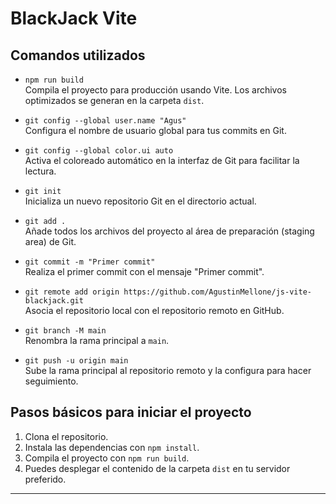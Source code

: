 # BlackJack Vite

## Comandos utilizados

- `npm run build`  
  Compila el proyecto para producción usando Vite. Los archivos optimizados se generan en la carpeta `dist`.

- `git config --global user.name "Agus"`  
  Configura el nombre de usuario global para tus commits en Git.

- `git config --global color.ui auto`  
  Activa el coloreado automático en la interfaz de Git para facilitar la lectura.

- `git init`  
  Inicializa un nuevo repositorio Git en el directorio actual.

- `git add .`  
  Añade todos los archivos del proyecto al área de preparación (staging area) de Git.

- `git commit -m "Primer commit"`  
  Realiza el primer commit con el mensaje "Primer commit".

- `git remote add origin https://github.com/AgustinMellone/js-vite-blackjack.git`  
  Asocia el repositorio local con el repositorio remoto en GitHub.

- `git branch -M main`  
  Renombra la rama principal a `main`.

- `git push -u origin main`  
  Sube la rama principal al repositorio remoto y la configura para hacer seguimiento.

## Pasos básicos para iniciar el proyecto

1. Clona el repositorio.
2. Instala las dependencias con `npm install`.
3. Compila el proyecto con `npm run build`.
4. Puedes desplegar el contenido de la carpeta `dist` en tu servidor preferido.

---